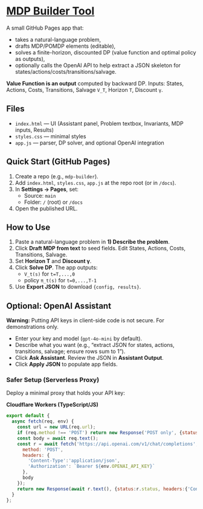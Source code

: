 # [MDP Builder Tool](https://robert-z-lehr.github.io/MDP-Tool/)

A small GitHub Pages app that:
- takes a natural-language problem,
- drafts MDP/POMDP elements (editable),
- solves a finite-horizon, discounted DP (value function and optimal policy as outputs),
- optionally calls the OpenAI API to help extract a JSON skeleton for states/actions/costs/transitions/salvage.

**Value Function is an output** computed by backward DP. Inputs: States, Actions, Costs, Transitions, Salvage `V_T`, Horizon `T`, Discount `γ`.

## Files
- `index.html` — UI (Assistant panel, Problem textbox, Invariants, MDP inputs, Results)
- `styles.css` — minimal styles
- `app.js` — parser, DP solver, and optional OpenAI integration

## Quick Start (GitHub Pages)
1. Create a repo (e.g., `mdp-builder`).
2. Add `index.html`, `styles.css`, `app.js` at the repo root (or in `/docs`).
3. In **Settings → Pages**, set:
   - Source: `main`
   - Folder: `/` (root) or `/docs`
4. Open the published URL.

## How to Use
1. Paste a natural-language problem in **1) Describe the problem**.
2. Click **Draft MDP from text** to seed fields. Edit States, Actions, Costs, Transitions, Salvage.
3. Set **Horizon T** and **Discount γ**.
4. Click **Solve DP**. The app outputs:
   - `V_t(s)` for `t=T,...,0`
   - policy `π_t(s)` for `t=0,...,T-1`
5. Use **Export JSON** to download `{config, results}`.

## Optional: OpenAI Assistant
**Warning:** Putting API keys in client-side code is not secure. For demonstrations only.

- Enter your key and model (`gpt-4o-mini` by default).
- Describe what you want (e.g., “extract JSON for states, actions, transitions, salvage; ensure rows sum to 1”).
- Click **Ask Assistant**. Review the JSON in **Assistant Output**.
- Click **Apply JSON** to populate app fields.

### Safer Setup (Serverless Proxy)
Deploy a minimal proxy that holds your API key:

**Cloudflare Workers (TypeScript/JS)**
```js
export default {
  async fetch(req, env) {
    const url = new URL(req.url);
    if (req.method !== 'POST') return new Response('POST only', {status:405});
    const body = await req.text();
    const r = await fetch('https://api.openai.com/v1/chat/completions', {
      method: 'POST',
      headers: {
        'Content-Type':'application/json',
        'Authorization': `Bearer ${env.OPENAI_API_KEY}`
      },
      body
    });
    return new Response(await r.text(), {status:r.status, headers:{'Content-Type':'application/json','Access-Control-Allow-Origin':'*'}});
  }
};
